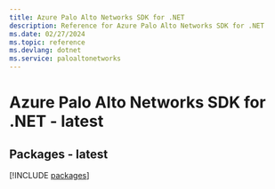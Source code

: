 ```yaml
---
title: Azure Palo Alto Networks SDK for .NET
description: Reference for Azure Palo Alto Networks SDK for .NET
ms.date: 02/27/2024
ms.topic: reference
ms.devlang: dotnet
ms.service: paloaltonetworks
---
```

# Azure Palo Alto Networks SDK for .NET - latest
## Packages - latest
[!INCLUDE [packages](palo-alto-networks-index.md)]